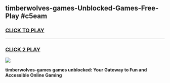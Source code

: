 
## timberwolves-games-Unblocked-Games-Free-Play #c5eam
<h3>
<a href="https://us.freeplayer.one?title=timberwolves-games&ref=9M">CLICK TO PLAY</a></h3>
<hr>

<h3>
<a href="https://us.freeplayer.one?title=timberwolves-games&ref=9M">CLICK 2 PLAY</a>
  
</h3>

<a href="https://us.freeplayer.one?title=timberwolves-games&ref=9M"><img src="https://clearcache.store/games.png"></a>


**timberwolves-games games unblocked: Your Gateway to Fun and Accessible Online Gaming**
